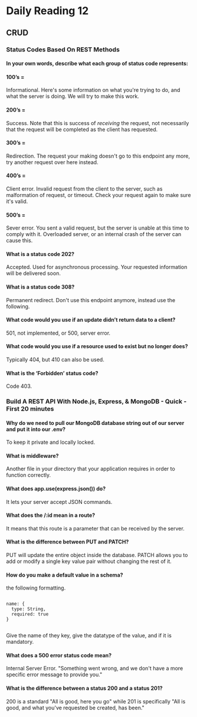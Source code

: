 # Daily Reading 12

## CRUD

### Status Codes Based On REST Methods

#### In your own words, describe what each group of status code represents:

#### 100’s =

Informational. Here's some information on what you're trying to do, and what the server is doing. We will try to make this work.

#### 200’s =

Success. Note that this is success of *receiving* the request, not necessarily that the request will be completed as the client has requested.

#### 300’s =

Redirection. The request your making doesn't go to this endpoint any more, try another request over here instead.

#### 400’s =

Client error. Invalid request from the client to the server, such as malformation of request, or timeout. Check your request again to make sure it's valid.

#### 500’s =

Sever error. You sent a valid request, but the server is unable at this time to comply with it. Overloaded server, or an internal crash of the server can cause this.

#### What is a status code 202?

Accepted. Used for asynchronous processing. Your requested information will be delivered soon.

#### What is a status code 308?

Permanent redirect. Don't use this endpoint anymore, instead use the following.

#### What code would you use if an update didn’t return data to a client?

501, not implemented, or 500, server error.

#### What code would you use if a resource used to exist but no longer does?

Typically 404, but 410 can also be used.

#### What is the ‘Forbidden’ status code?

Code 403.

### Build A REST API With Node.js, Express, & MongoDB - Quick - First 20 minutes

#### Why do we need to pull our MongoDB database string out of our server and put it into our .env?

To keep it private and locally locked.

#### What is middleware?

Another file in your directory that your application requires in order to function correctly.

#### What does app.use(express.json()) do?

It lets your server accept JSON commands.

#### What does the /:id mean in a route?

It means that this route is a parameter that can be received by the server.

#### What is the difference between PUT and PATCH?

PUT will update the entire object inside the database. PATCH allows you to add or modify a single key value pair without changing the rest of it.

#### How do you make a default value in a schema?

the following formatting.

```

name: {
  type: String,
  required: true
}


```

Give the name of they key, give the datatype of the value, and if it is mandatory.

#### What does a 500 error status code mean?

Internal Server Error. "Something went wrong, and we don't have a more specific error message to provide you."

#### What is the difference between a status 200 and a status 201?

200 is a standard "All is good, here you go" while 201 is specifically "All is good, and what you've requested be created, has been."
